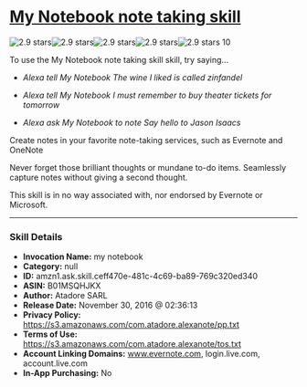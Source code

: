 # [My Notebook note taking skill](http://alexa.amazon.com/#skills/amzn1.ask.skill.ceff470e-481c-4c69-ba89-769c320ed340)
![2.9 stars](../../images/ic_star_black_18dp_1x.png)![2.9 stars](../../images/ic_star_black_18dp_1x.png)![2.9 stars](../../images/ic_star_half_black_18dp_1x.png)![2.9 stars](../../images/ic_star_border_black_18dp_1x.png)![2.9 stars](../../images/ic_star_border_black_18dp_1x.png) 10

To use the My Notebook note taking skill skill, try saying...

* *Alexa tell My Notebook The wine I liked is called zinfandel*

* *Alexa tell My Notebook I must remember to buy theater tickets for tomorrow*

* *Alexa ask My Notebook to note Say hello to Jason Isaacs*

Create notes in your favorite note-taking services, such as Evernote and OneNote

Never forget those brilliant thoughts or mundane to-do items.  Seamlessly capture notes without giving a second thought.

This skill is in no way associated with, nor endorsed by Evernote or Microsoft.

***

### Skill Details

* **Invocation Name:** my notebook
* **Category:** null
* **ID:** amzn1.ask.skill.ceff470e-481c-4c69-ba89-769c320ed340
* **ASIN:** B01MSQHJKX
* **Author:** Atadore SARL
* **Release Date:** November 30, 2016 @ 02:36:13
* **Privacy Policy:** https://s3.amazonaws.com/com.atadore.alexanote/pp.txt
* **Terms of Use:** https://s3.amazonaws.com/com.atadore.alexanote/tos.txt
* **Account Linking Domains:** www.evernote.com, login.live.com, account.live.com
* **In-App Purchasing:** No
